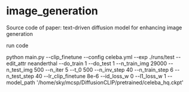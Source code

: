 # image_generation
Source code of paper: text-driven diffusion model for enhancing image generation

run code


python main.py --clip_finetune --config celeba.yml --exp ./runs/test --edit_attr neanderthal --do_train 1 --do_test 1 --n_train_img 29000 --n_test_img 500 --n_iter 5 --t_0 500 --n_inv_step 40 --n_train_step 6 --n_test_step 40 --lr_clip_finetune 8e-6 --id_loss_w 0 --l1_loss_w 1  --model_path '/home/sky/mcsp/DiffusionCLIP/pretrained/celeba_hq.ckpt'

